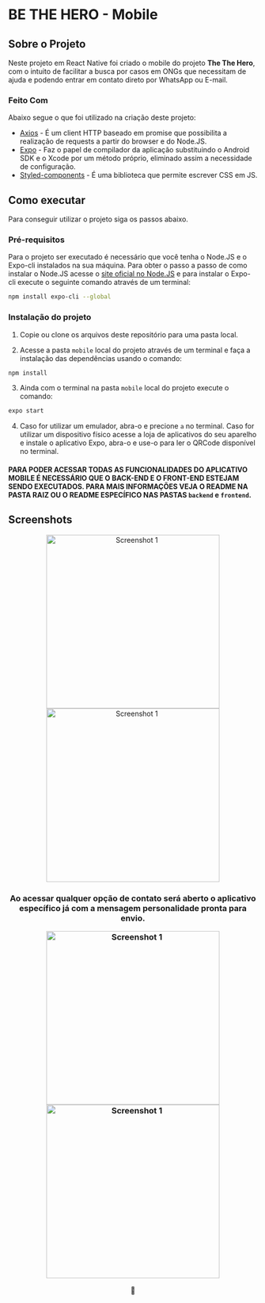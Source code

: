 # BE THE HERO - Mobile

## Sobre o Projeto
Neste projeto em React Native foi criado o mobile do projeto **The The Hero**, com o intuito de facilitar a busca por casos em ONGs que necessitam de ajuda e podendo entrar em contato direto por WhatsApp ou E-mail.

### Feito Com
Abaixo segue o que foi utilizado na criação deste projeto:

- [Axios](https://github.com/axios/axios) - É um client HTTP baseado em promise que possibilita a realização de requests a partir do browser e do Node.JS.
- [Expo](https://github.com/expo/expo) - Faz o papel de compilador da aplicação substituindo o Android SDK e o Xcode por um método próprio, eliminado assim a necessidade de configuração.
- [Styled-components](https://styled-components.com/) - É uma biblioteca que permite escrever CSS em JS.

## Como executar
Para conseguir utilizar o projeto siga os passos abaixo.

### Pré-requisitos
Para o projeto ser executado é necessário que você tenha o Node.JS e o Expo-cli instalados na sua máquina. Para obter o passo a passo de como instalar o Node.JS acesse o [site oficial no Node.JS](https://nodejs.org/en/download/) e para instalar o Expo-cli execute o seguinte comando através de um terminal:
```sh
npm install expo-cli --global
```

### Instalação do projeto
1. Copie ou clone os arquivos deste repositório para uma pasta local.

2. Acesse a pasta `mobile` local do projeto através de um terminal e faça a instalação das dependências usando o comando:
```sh
npm install
```

3. Ainda com o terminal na pasta `mobile` local do projeto execute o comando:
```sh
expo start
```

4. Caso for utilizar um emulador, abra-o e precione `a` no terminal. Caso for utilizar um dispositivo físico acesse a loja de aplicativos do seu aparelho e instale o aplicativo Expo, abra-o e use-o para ler o QRCode disponível no terminal.

#### PARA PODER ACESSAR TODAS AS FUNCIONALIDADES DO APLICATIVO MOBILE É NECESSÁRIO QUE O BACK-END E O FRONT-END ESTEJAM SENDO EXECUTADOS. PARA MAIS INFORMAÇÕES VEJA O README NA PASTA RAIZ OU O README ESPECÍFICO NAS PASTAS `backend` e `frontend`.

## Screenshots
<div align="center">
  <div>
      <img src="https://user-images.githubusercontent.com/48105879/77838113-1ceafb80-7147-11ea-8abf-5f0fa3f2406a.png" width="350" title="Screenshot 1">
      <img src="https://user-images.githubusercontent.com/48105879/77838114-1eb4bf00-7147-11ea-9de1-07fef82cae7b.png" width="350" title="Screenshot 1">
  </div>
  <div>
      <h3><strong>Ao acessar qualquer opção de contato será aberto o aplicativo específico já com a mensagem personalidade pronta para envio.</strong></p>
      <img src="https://user-images.githubusercontent.com/48105879/77838118-207e8280-7147-11ea-8083-b0ac24468996.png" width="350" title="Screenshot 1">
      <img src="https://user-images.githubusercontent.com/48105879/77838120-22484600-7147-11ea-88af-8b5161556528.png" width="350" title="Screenshot 1">
  </div>
</div>

<p align="center">
💙
</p>

